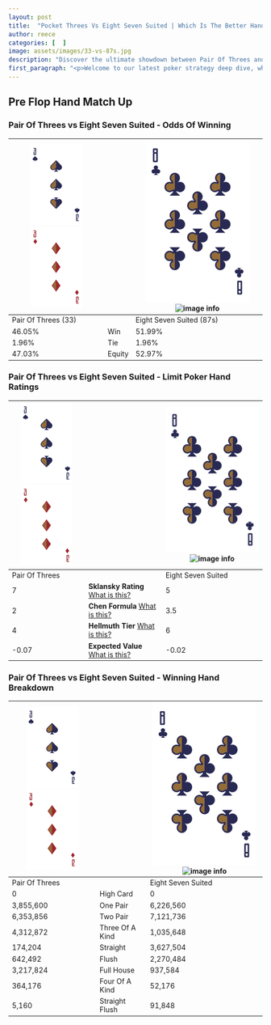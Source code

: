 ```yaml
---
layout: post
title:  "Pocket Threes Vs Eight Seven Suited | Which Is The Better Hand In Poker? A Complete Guide"
author: reece
categories: [  ]
image: assets/images/33-vs-87s.jpg
description: "Discover the ultimate showdown between Pair Of Threes and Eight Seven Suited in poker! Uncover the odds, strategies, and scenarios where one hand triumphs over the other. Get ready to up your poker game with this thrilling analysis."
first_paragraph: "<p>Welcome to our latest poker strategy deep dive, where we're pitting two distinct hands against each other in a high-stakes showdown: Pair Of Threes vs Eight Seven Suited.</p><p>In the dynamic world of poker, every decision counts, and knowing which hand holds the upper hand is key to your success at the table.</p><p>In this article, we'll dissect these two hands, explore the scenarios where one dominates the other, and equip you with the knowledge to make strategic choices that can tip the odds in your favor.</p><p>Get ready to unravel the intriguing dynamics of these poker hands and elevate your game to new heights.</p>"
---
```




[comment]: # (sp0)

## Pre Flop Hand Match Up

<div class="table hand-ratings" markdown="1"> 



### Pair Of Threes vs Eight Seven Suited - Odds Of Winning


    
| ![image info](assets/images/hand1/3.png) ![image info](assets/images/hand1/3o.png) |  | ![image info](assets/images/hand2/8.png) ![image info](assets/images/hand2/7s.png) |
| -------- | -------- | -------- |
| Pair Of Threes (33) |  | Eight Seven Suited (87s) |
| 46.05% | Win | 51.99% |
| 1.96% | Tie | 1.96% |
| 47.03% | Equity | 52.97% |




[comment]: # (sp1)



### Pair Of Threes vs Eight Seven Suited - Limit Poker Hand Ratings


    
| ![image info](assets/images/hand1/3.png) ![image info](assets/images/hand1/3o.png) |  | ![image info](assets/images/hand2/8.png) ![image info](assets/images/hand2/7s.png) |
| -------- | -------- | -------- |
| Pair Of Threes |  | Eight Seven Suited |
| 7 | **Sklansky Rating** [What is this?](/sklansky-rating-explained) | 5 |
| 2 | **Chen Formula** [What is this?](/chen-formula-explained) | 3.5 |
| 4 | **Hellmuth Tier** [What is this?](/Hellmuth-tier-explained) | 6 |
| -0.07 | **Expected Value** [What is this?](/expected-value-explained) | -0.02 |




[comment]: # (sp2)



### Pair Of Threes vs Eight Seven Suited - Winning Hand Breakdown


    
| ![image info](assets/images/hand1/3.png) ![image info](assets/images/hand1/3o.png) |  | ![image info](assets/images/hand2/8.png) ![image info](assets/images/hand2/7s.png) |
| -------- | -------- | -------- |
| Pair Of Threes |  | Eight Seven Suited |
| 0 | High Card | 0 |
| 3,855,600 | One Pair | 6,226,560 |
| 6,353,856 | Two Pair | 7,121,736 |
| 4,312,872 | Three Of A Kind | 1,035,648 |
| 174,204 | Straight | 3,627,504 |
| 642,492 | Flush | 2,270,484 |
| 3,217,824 | Full House | 937,584 |
| 364,176 | Four Of A Kind | 52,176 |
| 5,160 | Straight Flush | 91,848 |




[comment]: # (sp3)



</div>

[comment]: # (sp4)



[comment]: # (sp5)

